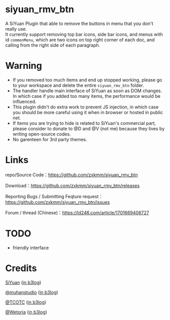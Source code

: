 # siyuan_rmv_btn
A SiYuan Plugin that able to remove the buttons in menu that you don't really use.     
It currently support removing top bar icons, side bar icons, and menus with id `commonMenu`, which are two icons on top right corner of each doc, and calling from the right side of each paragraph.    
# Warning
- If you removed too much items and end up stopped working, please go to your workspace and delete the entire ``siyuan_rmv_btn`` folder.
- The handler handle main interface of SiYuan as soon as DOM changes. In which case if you added too many items, the performance would be influenced.     
- This plugin didn't do extra work to prevent JS injection, in which case you should be more careful using it when in browser or hosted in public net.   
- If items you are trying to hide is related to SiYuan's commercial part, please consider to donate to @D and @V (not me) because they lives by writing open-source codes.    
- No garenteen for 3rd party themes.    

# Links
repo/Source Code：https://github.com/zxkmm/siyuan_rmv_btn  

Download：https://github.com/zxkmm/siyuan_rmv_btn/releases

Reporting Bugs / Submitting Feqture request：https://github.com/zxkmm/siyuan_rmv_btn/issues   

Forum / thread (Chinese)：https://ld246.com/article/1701669406727   

# TODO
 - friendly interface   

 # Credits   
[SiYuan](https://github.com/siyuan-note/siyuan)   ([in b3log](https://b3log.org/siyuan/))

[@muhanstudio](https://github.com/muhanstudio)   ([in b3log](https://ld246.com/member/muhanstudio))

[@TCOTC](https://github.com/TCOTC)   ([in b3log](https://ld246.com/member/a2930610542))

[@Wetoria](https://github.com/Wetoria)   ([in b3log](https://ld246.com/member/Wetoria))
